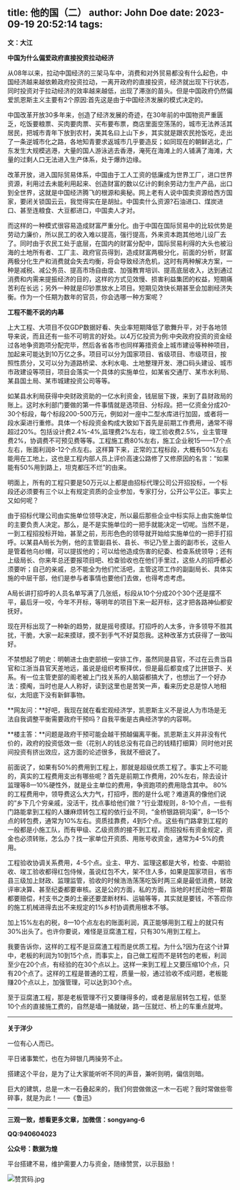 title: 他的国（二）
author: John Doe
date: 2023-09-19 20:52:14
tags:
---
**文：大江**<!--more-->

**中国为什么偏爱政府直接投资拉动经济**

从08年以来，拉动中国经济的三架马车中，消费和对外贸易都没有什么起色，中国经济越来越依赖政府投资拉动，一离开政府的直接投资，经济就出现下行状态，同时投资对于拉动经济的效率越来越低，出现了滞涨的苗头。但是中国政府仍然偏爱凯恩斯主义主要有2个原因:首先这是由于中国经济发展的模式决定的。

中国改革开放30多年来，创造了经济发展的奇迹，在30年前的中国物资严重匮乏，吃饭要粮票、买肉要肉票、买布要布票，商店里面空荡荡的，城市无法养活其居民，把城市青年下放到农村，美其名曰上山下乡，其实就是跟农民抢饭吃，走出了一条逆城市化之路，各地知青要求返城市几乎要造反；如同现在的朝鲜逃北，广东发生大规模逃港，大量的国人游泳逃去香港，淹死在海滩上的人铺满了海滩，大量的过剩人口无法进入生产体系，处于爆炸边缘。

改革开放，进入国际贸易体系，中国由于工人工资的低廉成为世界工厂，进口世界资源，利用过去未能利用起来、创造财富的数以亿计的剩余劳动力生产产品，出口到全世界，这就是中国经济腾飞的根源和奥秘。网上老有人说中国卖资源给西方国家，要闭关锁国云云，我觉得实在是胡扯。中国卖什么资源?石油进口、煤炭进口、甚至连粮食、大豆都进口，中国卖人才对。

而这样的一种模式很容易造成财富严重分化。由于中国在国际贸易中的比较优势是劳动力廉价，所以民工的收入难以提高，强行提高，外来资本跑其他地儿设厂去了。同时由于农民工处于底层，在国内的财富分配中，国际贸易利得的大头也被沿海的土地所有者、工厂主、政府官员得到，造成财富两极分化，前面的分析，财富两极分化生产和消费就会失去均衡，将会导致经济危机，这时有两种解决方案，一种是减税、减公务员、提高市场自由度、加强教育培训、提高底层收入，达到通过消费和内需来提振经济的目的，这样的方式见效慢、损害利益集团的权益，短期痛苦利在长远；另外一种就是印钞票放水上项目。短期见效快长期甚至会加剧经济失衡。作为一个任期为数年的官员，你会选哪一种方案呢？

**工程不能不说的内幕**

上大工程、大项目不仅GDP数据好看、失业率短期降低了歌舞升平，对于各地领导来说，而且还有一些不可明言的好处。以4万亿投资为例:中央政府投资的资金经过各地争资跑项分配完毕，然后各省各市也同样筹措资金上城市建设等种种项目，加起来可能达到10万亿之多。项目可以分为国家项目、省级项目、市级项目，按照性质分，又可以分为道路桥梁、水利水电、土地整理开发、港口码头建设、城市市政建设等项目，项目会落实一个具体的实施单位，如某省交通厅、某市水利局、某县国土局、某市城建投资公司等等。

如某县水利局获得中央财政资助的一亿水利资金，钱层层下拨，来到了县财政局的账上。这时水利部门要做的第一件事情就是选项目、分标段。把一亿资金分成20-30个标段，每个标段200-500万元，例如对一座中二型水库进行加固，或者将一段水渠进行重修。具体一个标段资金构成大致如下首先是前期工作费用，通常不得超过20%。包括设计费2.4%-4%,监理费2%左右，竣工验收费2.5%，业主管理费2%，协调费不可预见费等等。工程施工费80%左右，施工企业税15——17个点左右，账面利润8-12个点左右。这样算下来，正常的工程标段，大概有50%左右能用在工地上，这也是工程内部人员上评价高速公路修了又修原因的名言：“如果能有50%用到路上，坦克都压不烂”的由来。

明面上，所有的工程只要是50万元以上都是由招标代理公司公开招投标，一个标段还必须要有三个以上有规定资质的企业参加，专家打分，公开公平公正。事实上又如何呢？

由于招标代理公司由实施单位领导决定，所以最后那些企业中标实际上由实施单位的主要负责人决定。那么，是不是实施单位的一把手就能决定一切呢。当然不是，一到工程招投标开始，甚至之前，形形色色的领导就开始给实施单位的一把手打招呼。以某县A局长为例，他的主管副县长、县长、书记乃至上面的副市长，这些人是管着他乌纱帽，可以提拔他的；可以给他造成伤害的纪委、检查系统领导；还有上级局长、你来年总还要报项目吧、检查验收也在他们手里过，这些人的招呼都必须要听；自己的亲戚，总不能全为他们忙活吧，主管这项工作的副副局长、具体实施的中层干部，他们是参与者事情也要他们去做，也得考虑考虑。

A局长讲打招呼的人员名单写满了几张纸，标段从10个分成20个30个还是摆不平，最后牙一咬，今年不开标，等明年的项目下来一起开标，这才把各路神仙都安抚好。

现在开标出现了一种新的趋势，就是摇号摸球。打招呼的人太多，许多领导不胜其扰，干脆，大家一起来摸球，摸不到手气不好莫怨我。这种改革方式获得了一致叫好。

不禁想起了明史：明朝进士由吏部统一安排工作，虽然同是县官，不过在云贵当县官和江浙当县官天差地远，虽说是组织考察择优，但是最后都变成了比拼银子、关系。有一位主管吏部的阁老被上门找关系的人脑袋都搞大了，也想出了一个好办法：摸阄，当时也是人人称好，读到这里也是苦笑一声，看来历史总是惊人地相似，太阳底下没有新鲜事物。

**网友问：**好吧，我现在就在看宏观经济学，凯恩斯主义不是说人为市场是无法自我调整平衡需要政府干预吗？自我平衡是古典经济学的内容啊。

**楼主答：**问题是政府干预可能会越干预越偏离平衡。凯恩斯主义并非没有代价的，政府的投资低效一些（花别人的钱总没有花自己的钱精打细算）同时他对民间投资有挤出效应，这方面的论述很多，我就不细说了。

前面说了，如果有50%的费用到工程上，那就是超级优质工程了。事实上不可能的，真实的工程费用支出有哪些呢？首先是前期工作费用，20%左右，除去设计监理等8—10%硬性外，就是业主单位的费用，争资跑项的费用隐含其中。
80%的工程费用中，领导费这么大力气，打招呼，图的是什么呢？难道真的像他们说的“乡下几个穷亲戚，没活干，找点事给他们做？”行业潜规则，8-10个点，一些有门路能拿到工程的人嫌麻烦转包工程的依行业不同，“金桥银路铜沟渠”，8—15个点的转包费，通常为10%左右。资质挂靠费，4到5个点。这些有门路拿到工程的一般都是小施工队，而有甲级、乙级资质的接不到工程，而招投标有资金规定，资金也必须转账，怎么办？找一家单位开资质、用账号收资金，通常为4-5%的费用。

工程验收协调关系费用，4-5个点。业主、甲方、监理这都是大爷，检查、中期验收、竣工验收都得红包侍候，虽说红包不大，架不住人多，如果是国家项目，省市县三级加上财政、监理监管，验收的时候浩浩荡荡吃饭时两三桌是最低消费，财政评审决算、甚至纪委都要审核。这是公的方面，私的方面，当地的村民动他一颗苗都要赔偿，村支书之类的土豪还要垄断材料、运输等等，其实就是要钱，不答应你的施工机械进得去出不来规定的1%乡村协调费用根本不够。

加上15%左右的税，8—10个点左右的账面利润，真正能够用到工程上的就只有30%出头了。也许你要说，难怪是豆腐渣工程，只有30%用到工程上。

我要告诉你，这样的工程不是豆腐渣工程而是优质工程。为什么?因为在这个计算中，老板的利润为10到15个点，而事实上，自己做工程而不是转包的老板，利润至少在20个点，有经验的在30个点以上。这样一来到工程上又要压缩10个点，只有20个点了。这样的工程是普通的工程，质量一般，通过验收不成问题，老板能赚20个点以上，加强管理，可以达到30个点。

至于豆腐渣工程，那是老板管理不行又要赚得多的，或者是层层转包工程，低至10个点的直接施工费的，自然是墙一捅就破，路一压就烂、桥上的车重点就垮。
- - -
**关于洋少**

一位有心人而已。

平日诸事繁忙，也在为碎银几两操劳不止。

搭建这个平台，是为了让大家能听听不同的声音，兼听则明，偏信则暗。

巨大的建筑，总是一木一石叠起来的，我们何尝做做这一木一石呢？我时常做些零碎事，就是为此！——《鲁迅》

---

**三观一致，想看更多文章，加微信：songyang-6**

**QQ:940604023**

**公众号：数据为煌** 

平台搭建不易，维护需要人力与资金，随缘赞赏，以示鼓励！

![赞赏码.jpg](/images/zanshang.jpg)